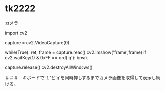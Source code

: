 # tk2222
カメラ

import cv2

capture = cv2.VideoCapture(0)

while(True):
    ret, frame = capture.read()
    cv2.imshow('frame',frame)
    if cv2.waitKey(1) & 0xFF == ord('q'):
        break

capture.release()
cv2.destroyAllWindows()

＃＃＃　キボードで’１’と’q’を同時押しするまでカメラ画像を取得して表示し続ける。
